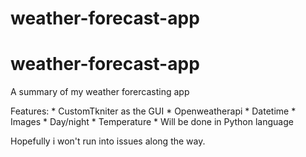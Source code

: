 # weather-forecast-app

# weather-forecast-app

A summary of my weather forercasting app

Features:
    * CustomTkniter as the GUI
    * Openweatherapi 
    * Datetime
    * Images 
    * Day/night
    * Temperature
    * Will be done in Python language

Hopefully i won't run into issues along the way.
